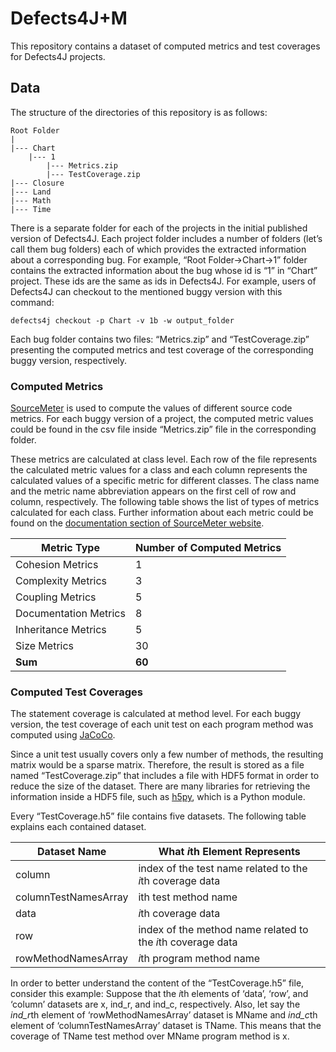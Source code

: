 # Defects4J+M
This repository contains a dataset of computed metrics and test coverages for Defects4J projects.

## Data
The structure of the directories of this repository is as follows:

	Root Folder
	|
	|--- Chart
	    |--- 1
	        |--- Metrics.zip
	        |--- TestCoverage.zip
	|--- Closure
	|--- Land
	|--- Math
	|--- Time

There is a separate folder for each of the projects in the
initial published version of Defects4J. Each project folder includes a number of folders (let’s call
them bug folders) each of which provides the extracted information about a corresponding bug. For
example, “Root Folder->Chart->1” folder contains the extracted information about the bug whose id is
“1” in “Chart” project. These ids are the same as ids in Defects4J. For example, users of Defects4J can
checkout to the mentioned buggy version with this command:

	defects4j checkout -p Chart -v 1b -w output_folder

Each bug folder contains two files: “Metrics.zip” and “TestCoverage.zip” presenting the computed
metrics and test coverage of the corresponding buggy version, respectively.

### Computed Metrics
[SourceMeter](https://sourcemeter.com) is used to compute the values of different source code metrics. For each buggy
version of a project, the computed metric values could be found in the csv file inside “Metrics.zip” file in the
corresponding folder.

These metrics are calculated at class level. Each row of the file represents the
calculated metric values for a class and each column represents the calculated values of a specific
metric for different classes. The class name and the metric name abbreviation appears on the first cell
of row and column, respectively. The following table shows the list of types of metrics calculated for each class.
Further information about each metric could be found on the [documentation section of SourceMeter website](https://www.sourcemeter.com/resources/java/).

| Metric Type           | Number of Computed Metrics |
|-----------------------|----------------------------|
| Cohesion Metrics      | 1                          |
| Complexity Metrics    | 3                          |
| Coupling Metrics      | 5                          |
| Documentation Metrics | 8                          |
| Inheritance Metrics   | 5                          |
| Size Metrics          | 30                         |
| **Sum**               | **60**                     |

### Computed Test Coverages
The statement coverage is calculated at method level. For each
buggy version, the test coverage of each unit test on each program method was computed using [JaCoCo](https://www.jacoco.org).

Since a unit test usually covers only a few number of methods, the resulting matrix would be a
sparse matrix. Therefore, the result is stored as a file named “TestCoverage.zip” that includes a file
with HDF5 format in order to reduce the size of the dataset. There are many libraries for retrieving the
information inside a HDF5 file, such as [h5py](https://www.h5py.org/), which is a Python module.

Every “TestCoverage.h5” file contains five datasets. The following table explains each contained dataset.

| Dataset Name         | What *i*th Element Represents                               |
|----------------------|-------------------------------------------------------------|
| column               | index of the test name related to the *i*th coverage data   |
| columnTestNamesArray | ith test method name                                        |
| data                 | *i*th coverage data                                         |
| row                  | index of the method name related to the *i*th coverage data |
| rowMethodNamesArray  | *i*th program method name                                   |

In order to better understand the content of the “TestCoverage.h5” file, consider this example:
Suppose that the *i*th elements of ‘data’, ‘row’, and ‘column’ datasets are x, ind_r, and ind_c, respectively.
Also, let say the *ind_r*th element of ‘rowMethodNamesArray’ dataset is MName and *ind_c*th element of
‘columnTestNamesArray’ dataset is TName. This means that the coverage of TName test method over
MName program method is x.